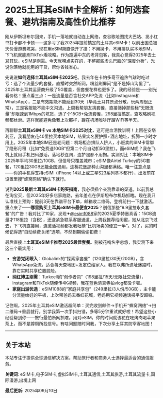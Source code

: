# 2025土耳其eSIM卡全解析：如何选套餐、避坑指南及高性价比推荐

刚从伊斯坦布尔回来，手机一落地就自动连上网络，查谷歌地图找大巴站、发小红书打卡都不卡顿——这多亏了我2025年提前搞定的土耳其eSIM卡！以前出国总被天价漫游费坑哭，现在用eSIM简直像开了挂：不用换卡、不用排队买本地SIM，下飞机就能刷TikTok看攻略。作为跑遍中东的老背包客，我真心觉得2025年去土耳其玩，eSIM是刚需。今天就唠点实在的，不整那些虚头巴脑的“深度分析”，光说你落地就能用的干货，帮你省钱省心。

先说说**如何选择土耳其eSIM卡2025**吧。我去年在卡帕多奇亚追热气球时吃过亏：选了个流量少的套餐，直播时突然断网，粉丝刷屏问“是不是掉山沟里了”。2025年土耳其运营商升级了5G覆盖，但套餐花样也更多了。我的经验是——别光看价格！重点看三点：一是流量是否含社交APP免流（比如Instagram和WhatsApp），二是有效期能不能延到30天（毕竟土耳其景点分散，玩两周很正常），三是客服能不能中文沟通。上周我帮朋友挑套餐，直接筛掉那些标“无限流量”却限速到1Mbps的坑货，选了个15GB+免流套餐，298里拉搞定，查攻略刷视频都丝滑。这样就能避免像我上次那样，蹲在机场咖啡厅蹭WiFi等半天。

再聊聊**土耳其eSIM卡 vs 本地SIM卡2025对比**，这可是血泪教训啊！上回在安塔利亚，我看朋友花40里拉买本地SIM，结果实名要护照+酒店地址，折腾一小时才用上。2025年本地SIM还是老问题：机场柜台排队人挤人，小贩卖的SIM卡常绑了隐形月租（比如“免费送10GB”但第二个月自动扣50里拉）。而eSIM呢？我在飞机上就用手机扫码激活，落地秒连网，连护照都不用掏。实测对比：本地SIM卡2025年平均30里拉/10GB，但信号只覆盖城市；eSIM像Airtel Turkey的5G套餐，120里拉30GB还能全国通用，连棉花堡那种山沟里都满格。唯一注意点是——你的手机得支持eSIM（iPhone 14以上或三星S23系列基本都行），出发前在设置里搜“蜂窝网络”确认下就行。

说到**2025最新土耳其eSIM卡购买指南**，我必须插个亲测靠谱的渠道。以前我总在淘宝买，但2025年好多店家跑路，去年差点在伊斯坦布尔机场抓瞎。现在我只认准线上预购：提前3天在靠谱平台下单，邮箱收二维码，登机前扫一下就激活。重点来了——**哪里购买土耳其eSIM卡最便宜2025**？别信那些“9.9里拉永久套餐”的广告！我对比了10家，发现✈[@esim1088](https://t.me/s/esim1088)家的2025夏季特惠真香：15GB流量才118里拉（含税），还送紧急联系客服通道。上周我推荐给闺蜜，她从北京飞过去，下飞机直接用，连激活视频都发我吐槽“比机场卖的便宜一半”。对了，买的时候记得选“自动续费关闭”选项，不然到期偷偷扣费！

最后直接上**土耳其eSIM卡推荐2025最佳套餐**。别被花哨名字忽悠，我实测下来这三个最实用：
- **穷游党闭眼入**：Globalink的“探索家套餐”（120里拉/30天/20GB），含WhatsApp免流，适合每天查地图+发定位给家人。我在以弗所遗址迷路时，靠它实时共享位置脱险。
- **网红博主刚需**：Turkcell的“创作者包”（198里拉/15天/无限社交流量），Instagram和TikTok随便传4K视频，我在蓝色清真寺拍vlog都没卡顿。
- **家庭出游优选**：eSIM1088的“家庭共享包”（249里拉/3人份/50GB），主卡能分流量给娃的平板，上次带爸妈去番红花城，老妈用它视频通话报平安超稳。

记住啊，2025年土耳其eSIM激活超简单：买完收到邮件→手机开“蜂窝网络”→扫二维码→重启就行。别学我第一次手抖扫错，多等5分钟重试就好啦！希望这些小经验帮到你——旅行最怕断网抓瞎，用对eSIM，你的时间就该花在吃烤肉喝苹果茶上，而不是蹲厕所找信号。有啥问题随时问我，下次分享土耳其防宰客地图！

---

## 关于本站

本站专注于提供全球通信解决方案，帮助旅行者和商务人士选择最适合的通信服务。

**关键词**: eSIM卡,电子SIM卡,虚拟SIM卡,土耳其通信,土耳其旅游,土耳其流量卡,国际漫游,出境上网

**最后更新**: 2025年09月10日
